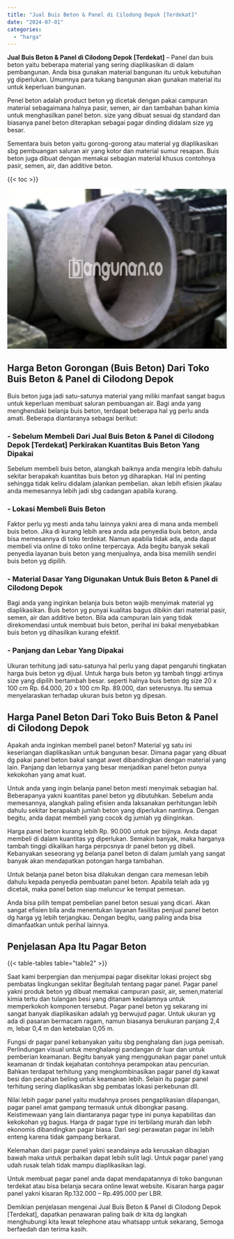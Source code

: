 ```yaml
---
title: "Jual Buis Beton & Panel di Cilodong Depok [Terdekat]"
date: "2024-07-01"
categories: 
  - "harga"
---
```


**Jual Buis Beton & Panel di Cilodong Depok \[Terdekat\]** – Panel dan buis beton yaitu beberapa material yang sering diaplikasikan di dalam pembangunan. Anda bisa gunakan material bangunan itu untuk kebutuhan yg diperlukan. Umumnya para tukang bangunan akan gunakan material itu untuk keperluan bangunan.

Penel beton adalah product beton yg dicetak dengan pakai campuran material sebagaimana halnya pasir, semen, air dan tambahan bahan kimia untuk menghasilkan panel beton. size yang dibuat sesuai dg standard dan biasanya panel beton diterapkan sebagai pagar dinding didalam size yg besar.

Sementara buis beton yaitu gorong-gorong atau material yg diaplikasikan sbg pembuangan saluran air yang kotor dan material sumur resapan. Buis beton juga dibuat dengan memakai sebagian material khusus contohnya pasir, semen, air, dan additive beton.

{{< toc >}}

![Jual Buis Beton & Panel di Cilodong Depok [Terdekat]](/images/jual-panel-buis-beton-murah-05.png)

## Harga Beton Gorongan (Buis Beton) Dari Toko Buis Beton & Panel di Cilodong Depok

Buis beton juga jadi satu-satunya material yang miliki manfaat sangat bagus untuk keperluan membuat saluran pembuangan air. Bagi anda yang menghendaki belanja buis beton, terdapat beberapa hal yg perlu anda amati. Beberapa diantaranya sebagai berikut:

### \- Sebelum Membeli Dari Jual Buis Beton & Panel di Cilodong Depok \[Terdekat\] Perkirakan Kuantitas Buis Beton Yang Dipakai

Sebelum membeli buis beton, alangkah baiknya anda mengira lebih dahulu sekitar berapakah kuantitas buis beton yg diharapkan. Hal ini penting sehingga tidak keliru didalam jalankan pembelian. akan lebih efisien jikalau anda memesannya lebih jadi sbg cadangan apabila kurang.

### \- Lokasi Membeli Buis Beton

Faktor perlu yg mesti anda tahu lainnya yakni area di mana anda membeli buis beton. Jika di kurang lebih area anda ada penyedia buis beton, anda bisa memesannya di toko terdekat. Namun apabila tidak ada, anda dapat membeli via online di toko online terpercaya. Ada begitu banyak sekali penyedia layanan buis beton yang menjualnya, anda bisa memilih sendiri buis beton yg dipilih.

### \- Material Dasar Yang Digunakan Untuk Buis Beton & Panel di Cilodong Depok

Bagi anda yang inginkan belanja buis beton wajib menyimak material yg diaplikasikan. Buis beton yg punyai kualitas bagus dibikin dari material pasir, semen, air dan additive beton. Bila ada campuran lain yang tidak direkomendasi untuk membuat buis beton, perihal ini bakal menyebabkan buis beton yg dihasilkan kurang efektif.

### \- Panjang dan Lebar Yang Dipakai

Ukuran terhitung jadi satu-satunya hal perlu yang dapat pengaruhi tingkatan harga buis beton yg dijual. Untuk harga buis beton yg tambah tinggi artinya size yang dipilih bertambah besar. seperti halnya buis beton dg size 20 x 100 cm Rp. 64.000, 20 x 100 cm Rp. 89.000, dan seterusnya. Itu semua menyelaraskan terhadap ukuran buis beton yg dipesan.

## Harga Panel Beton Dari Toko Buis Beton & Panel di Cilodong Depok

Apakah anda inginkan membeli panel beton? Material yg satu ini keseriangan diaplikasikan untuk bangunan besar. Dimana pagar yang dibuat dg pakai panel beton bakal sangat awet dibandingkan dengan material yang lain. Panjang dan lebarnya yang besar menjadikan panel beton punya kekokohan yang amat kuat.

Untuk anda yang ingin belanja panel beton mesti menyimak sebagian hal. Beberapanya yakni kuantitas panel beton yg dibutuhkan. Sebelum anda memesannya, alangkah paling efisien anda laksanakan perhitungan lebih dahulu sekitar berapakah jumlah beton yang diperlukan nantinya. Dengan begitu, anda dapat membeli yang cocok dg jumlah yg diinginkan.

Harga panel beton kurang lebih Rp. 90.000 untuk per bijinya. Anda dapat membeli di dalam kuantitas yg diperlukan. Semakin banyak, maka harganya tambah tinggi dikalikan harga perpcsnya dr panel beton yg dibeli. Kebanyakan seseorang yg belanja panel beton di dalam jumlah yang sangat banyak akan mendapatkan potongan harga tambahan.

Untuk belanja panel beton bisa dilakukan dengan cara memesan lebih dahulu kepada penyedia pembuatan panel beton. Apabila telah ada yg dicetak, maka panel beton siap meluncur ke tempat pemesan.

Anda bisa pilih tempat pembelian panel beton sesuai yang dicari. Akan sangat efisien bila anda menentukan layanan fasilitas penjual panel beton dg harga yg lebih terjangkau. Dengan begitu, uang paling anda bisa dimanfaatkan untuk perihal lainnya.

## Penjelasan Apa Itu Pagar Beton

{{< table-tables table="table2" >}}

Saat kami berpergian dan menjumpai pagar disekitar lokasi project sbg pembatas lingkungan seklitar Begitulah tentang pagar panel. Pagar panel yakni produk beton yg dibuat memakai campuran pasir, air, semen,material kimia tertu dan tulangan besi yang ditanam kedalamnya untuk memperkokoh komponen tersebut. Pagar panel beton yg sekarang ini sangat banyak diaplikasikan adalah yg berwujud pagar. Untuk ukuran yg ada di pasaran bermacam ragam, namun biasanya berukuran panjang 2,4 m, lebar 0,4 m dan ketebalan 0,05 m.

Fungsi dr pagar panel kebanyakan yaitu sbg penghalang dan juga pemisah. Perlindungan visual untuk menghalangi pandangan dr luar dan untuk pemberian keamanan. Begitu banyak yang menggunakan pagar panel untuk keamanan dr tindak kejahatan contohnya perampokan atau pencurian. Bahkan terdapat terhitung yang mengkombinasikan pagar panel dg kawat besi dan pecahan beling untuk keamanan lebih. Selain itu pagar panel terhitung sering diaplikasikan sbg pembatas lokasi perkebunan dll.

Nilai lebih pagar panel yaitu mudahnya proses pengaplikasian dilapangan, pagar panel amat gampang termasuk untuk dibongkar pasang. Keistimewaan yang lain diantaranya pagar type ini punya kapabilitas dan kekokohan yg bagus. Harga dr pagar type ini terbilang murah dan lebih ekonomis dibandingkan pagar biasa. Dari segi perawatan pagar ini lebih enteng karena tidak gampang berkarat.

Kelemahan dari pagar panel yakni seandainya ada kerusakan dibagian bawah maka untuk perbaikan dapat lebih sulit lagi. Untuk pagar panel yang udah rusak telah tidak mampu diaplikasikan lagi.

Untuk membuat pagar panel anda dapat mendapatannya di toko bangunan terdekat atau bisa belanja secara online lewat website. Kisaran harga pagar panel yakni kisaran Rp.132.000 – Rp.495.000 per LBR.

Demikian penjelasan mengenai Jual Buis Beton & Panel di Cilodong Depok \[Terdekat\], dapatkan penawaran paling baik dr kita dg langkah menghubungi kita lewat telephone atau whatsapp untuk sekarang, Semoga berfaedah dan terima kasih.
